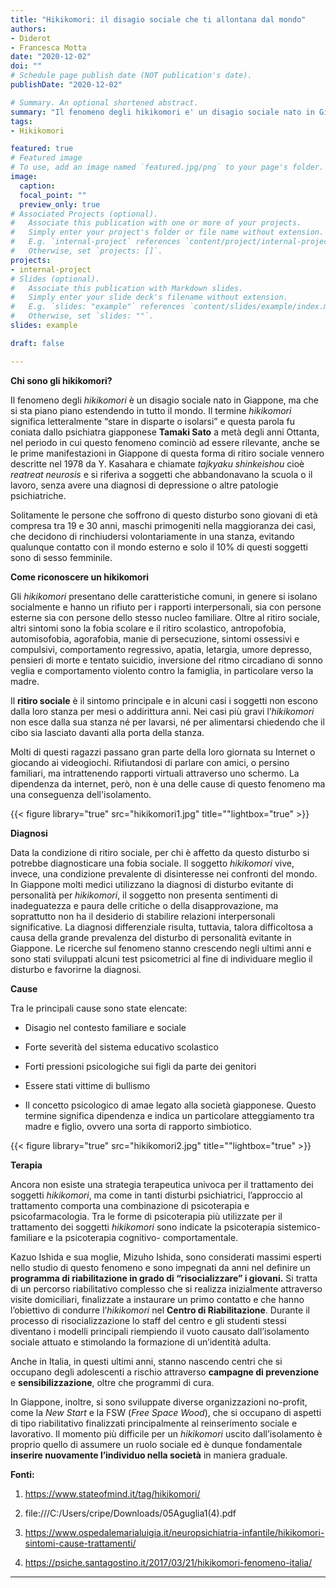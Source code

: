 ```yaml
---
title: "Hikikomori: il disagio sociale che ti allontana dal mondo"
authors:
- Diderot
- Francesca Motta
date: "2020-12-02"
doi: ""
# Schedule page publish date (NOT publication's date).
publishDate: "2020-12-02"

# Summary. An optional shortened abstract.
summary: "Il fenomeno degli hikikomori e' un disagio sociale nato in Giappone, ma che si sta piano piano estendendo in tutto il mondo. Il termine hikikomori significa letteralmente “stare in disparte o isolarsi”. Le prime manifestazioni in Giappone di questa forma di ritiro sociale vennero descritte nel 1978 da Y. Kasahara e chiamate tajkyaku shinkeishou cioe' reatreat neurosis e si riferiva a soggetti che abbandonavano la scuola o il lavoro, senza avere una diagnosi di depressione o altre patologie psichiatriche."
tags:
- Hikikomori

featured: true
# Featured image
# To use, add an image named `featured.jpg/png` to your page's folder. 
image:
  caption: 
  focal_point: ""
  preview_only: true
# Associated Projects (optional).
#   Associate this publication with one or more of your projects.
#   Simply enter your project's folder or file name without extension.
#   E.g. `internal-project` references `content/project/internal-project/index.md`.
#   Otherwise, set `projects: []`.
projects:
- internal-project
# Slides (optional).
#   Associate this publication with Markdown slides.
#   Simply enter your slide deck's filename without extension.
#   E.g. `slides: "example"` references `content/slides/example/index.md`.
#   Otherwise, set `slides: ""`.
slides: example

draft: false

---
```


**Chi sono gli hikikomori?**

Il fenomeno degli *hikikomori* è un disagio sociale nato in Giappone, ma che si sta piano piano estendendo in tutto il mondo. Il termine *hikikomori* significa letteralmente “stare in disparte o isolarsi” e questa  parola fu coniata dallo psichiatra giapponese **Tamaki Sato** a metà degli anni Ottanta, nel periodo in cui questo fenomeno cominciò ad essere rilevante, anche se le prime manifestazioni in Giappone di questa forma di ritiro sociale vennero descritte nel 1978 da Y. Kasahara e chiamate *tajkyaku shinkeishou* cioè *reatreat neurosis* e si riferiva a soggetti che abbandonavano la scuola o il lavoro, senza avere una diagnosi di depressione o altre patologie psichiatriche.
 
Solitamente le persone che soffrono di questo disturbo sono giovani di età compresa tra 19 e 30 anni, maschi primogeniti nella maggioranza dei casi, che decidono di rinchiudersi volontariamente in una stanza, evitando qualunque contatto con il mondo esterno e solo il 10% di questi soggetti sono di sesso femminile. 


**Come riconoscere un hikikomori**

Gli *hikikomori* presentano delle caratteristiche comuni, in genere si isolano socialmente e hanno un rifiuto per i rapporti  interpersonali, sia con persone esterne sia con persone dello stesso nucleo familiare. Oltre al ritiro sociale, altri sintomi sono la fobia scolare e il ritiro scolastico, antropofobia, automisofobia, agorafobia, manie di persecuzione, sintomi ossessivi e compulsivi, comportamento regressivo, apatia, letargia, umore depresso, pensieri di morte e tentato suicidio, inversione del ritmo circadiano di sonno veglia e comportamento violento contro la famiglia, in particolare verso la madre. 

Il **ritiro sociale** è il sintomo principale e in alcuni casi i soggetti non escono dalla loro stanza per mesi o addirittura anni. Nei casi più gravi l’*hikikomori* non esce dalla sua stanza né per lavarsi, né per alimentarsi chiedendo che il cibo sia lasciato davanti alla porta della stanza.

Molti di questi ragazzi passano gran parte della loro giornata su Internet o giocando ai videogiochi. Rifiutandosi di parlare con amici, o persino familiari, ma intrattenendo rapporti virtuali attraverso uno schermo. La dipendenza da internet, però, non è una delle cause di questo fenomeno ma una conseguenza dell'isolamento. 


{{< figure library="true" src="hikikomori1.jpg" title=""lightbox="true" >}}


**Diagnosi**

Data la condizione di ritiro sociale, per chi è affetto da questo disturbo si potrebbe diagnosticare una fobia sociale. Il soggetto *hikikomori* vive, invece, una condizione prevalente di disinteresse nei confronti del mondo. In Giappone molti medici utilizzano la diagnosi di disturbo evitante di personalità per *hikikomori*, il soggetto non presenta sentimenti di inadeguatezza e paura delle critiche o della disapprovazione, ma soprattutto non ha il desiderio di stabilire relazioni interpersonali significative. La diagnosi differenziale risulta, tuttavia, talora difficoltosa a causa della grande prevalenza del disturbo di personalità evitante in Giappone. Le ricerche sul fenomeno stanno crescendo negli ultimi anni e sono stati sviluppati alcuni test psicometrici al fine di individuare meglio il disturbo e favorirne la diagnosi. 

**Cause**

Tra le principali cause sono state elencate:

- Disagio nel contesto familiare e sociale

- Forte severità del sistema educativo scolastico

- Forti pressioni psicologiche sui figli da parte dei genitori

- Essere stati vittime di bullismo

- Il concetto psicologico di amae legato alla società      giapponese. Questo termine significa dipendenza e indica un particolare atteggiamento tra madre e figlio, ovvero una sorta di rapporto simbiotico.


{{< figure library="true" src="hikikomori2.jpg" title=""lightbox="true" >}}

**Terapia**

Ancora non esiste una strategia terapeutica univoca per il trattamento dei soggetti *hikikomori*, ma come in tanti disturbi psichiatrici, l’approccio al trattamento comporta una combinazione di psicoterapia e psicofarmacologia. Tra le forme di psicoterapia più utilizzate per il trattamento dei soggetti *hikikomori* sono indicate la psicoterapia sistemico-familiare e la psicoterapia cognitivo- comportamentale. 

Kazuo Ishida e sua moglie, Mizuho Ishida, sono considerati massimi esperti nello studio di questo fenomeno e sono impegnati da anni nel definire un **programma di riabilitazione in grado di “risocializzare” i giovani.** Si tratta di un percorso riabilitativo complesso che si realizza inizialmente attraverso visite domiciliari, finalizzate a instaurare un primo contatto e che hanno l’obiettivo di condurre l’*hikikomori* nel **Centro di Riabilitazione**. Durante il processo di risocializzazione lo staff del centro e gli studenti stessi diventano i modelli principali riempiendo il vuoto causato dall’isolamento sociale attuato e stimolando la formazione di un’identità adulta.

Anche in Italia, in questi ultimi anni, stanno nascendo centri che si occupano degli adolescenti a rischio attraverso **campagne di prevenzione** e **sensibilizzazione**, oltre che programmi di cura. 

In Giappone, inoltre, si sono sviluppate diverse organizzazioni no-profit, come la *New Start* e la FSW (*Free Space Wood*), che si occupano di aspetti di tipo riabilitativo finalizzati principalmente al reinserimento sociale e lavorativo. Il momento più difficile per un *hikikomori* uscito dall’isolamento è proprio quello di assumere un ruolo sociale ed è dunque fondamentale **inserire nuovamente l’individuo nella società** in maniera graduale.




**Fonti:**

1. https://www.stateofmind.it/tag/hikikomori/

2. file:///C:/Users/cripe/Downloads/05Aguglia1(4).pdf

3. https://www.ospedalemarialuigia.it/neuropsichiatria-infantile/hikikomori-sintomi-cause-trattamenti/

4. https://psiche.santagostino.it/2017/03/21/hikikomori-fenomeno-italia/


---
